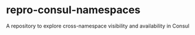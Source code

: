 # repro-consul-namespaces
A repository to explore cross-namespace visibility and availability in Consul
